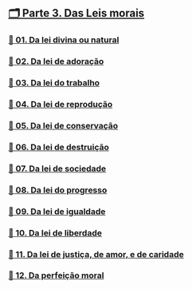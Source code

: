 ## [🗂️ Parte 3. Das Leis morais](#lde.3)
### [📑 01. Da lei divina ou natural](#lde.3.01)
### [📑 02. Da lei de adoração](#lde.3.02)
### [📑 03. Da lei do trabalho](#lde.3.03)
### [📑 04. Da lei de reprodução](#lde.3.04)
### [📑 05. Da lei de conservação](#lde.3.05)
### [📑 06. Da lei de destruição](#lde.3.06)
### [📑 07. Da lei de sociedade](#lde.3.07)
### [📑 08. Da lei do progresso](#lde.3.08)
### [📑 09. Da lei de igualdade](#lde.3.09)
### [📑 10. Da lei de liberdade](#lde.3.10)
### [📑 11. Da lei de justiça, de amor, e de caridade](#lde.3.11)
### [📑 12. Da perfeição moral](#lde.3.12)
